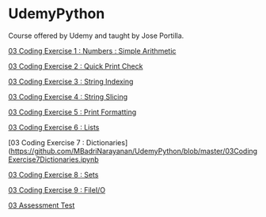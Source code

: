 # UdemyPython
Course offered by Udemy and taught by Jose Portilla.


[03 Coding Exercise 1 : Numbers : Simple Arithmetic](https://github.com/MBadriNarayanan/UdemyPython/blob/master/03CodingExercise1NumbersSimpleArithmetic.ipynb)

[03 Coding Exercise 2 : Quick Print Check](https://github.com/MBadriNarayanan/UdemyPython/blob/master/03CodingExercise2QuickPrintCheck.ipynb)

[03 Coding Exercise 3 : String Indexing](https://github.com/MBadriNarayanan/UdemyPython/blob/master/03CodingExercise3StringIndexing.ipynb)

[03 Coding Exercise 4 : String Slicing](https://github.com/MBadriNarayanan/UdemyPython/blob/master/03CodingExercise4StringSlicing.ipynb)


[03 Coding Exercise 5 : Print Formatting](https://github.com/MBadriNarayanan/UdemyPython/blob/master/03CodingExercise5PrintFormatting.ipynb)

[03 Coding Exercise 6 : Lists](https://github.com/MBadriNarayanan/UdemyPython/blob/master/03CodingExercise6Lists.ipynb)

[03 Coding Exercise 7 : Dictionaries](https://github.com/MBadriNarayanan/UdemyPython/blob/master/03CodingExercise7Dictionaries.ipynb

[03 Coding Exercise 8 : Sets](https://github.com/MBadriNarayanan/UdemyPython/blob/master/03CodingExercise8Sets.ipynb)

[03 Coding Exercise 9 : FileI/O](https://github.com/MBadriNarayanan/UdemyPython/blob/master/03CodingExercise9FileIO.ipynb)

[03 Assessment Test](https://github.com/MBadriNarayanan/UdemyPython/blob/master/03AssessmentTest.ipynb)
